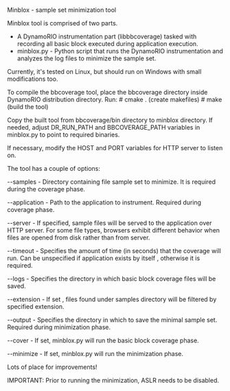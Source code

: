 Minblox - sample set minimization tool

Minblox tool is comprised of two parts. 
 - A DynamoRIO instrumentation part (libbbcoverage) tasked with recording
all basic block executed during application execution.
 - minblox.py - Python script that runs the DynamoRIO instrumentation
 and analyzes the log files to minimize the sample set. 
 
 Currently, it's tested on Linux, but should run on Windows with small
 modifications too. 
 
 To compile the bbcoverage tool, place the bbcoverage directory inside
 DynamoRIO distribution directory. Run:
	# cmake . (create makefiles)
	# make    (build the tool)
 
 Copy the built tool from bbcoverage/bin directory to minblox directory.
 If needed, adjust DR_RUN_PATH and BBCOVERAGE_PATH variables in minblox.py
 to point to required binaries. 
 
 If necessary, modify the HOST and PORT variables for HTTP server to listen
 on. 
 
 The tool has a couple of options:
 
 --samples - Directory containing file sample set to minimize. It is 
 required during the coverage phase.
 
 --application - Path to the application to instrument. Required during
 coverage phase.
 
 --server - If specified, sample files will be served to the application
 over HTTP server. For some file types, browsers exhibit different behavior 
 when files are opened from disk rather than from server.
 
 --timeout - Specifies the amount of time (in seconds) that the coverage
 will run. Can be unspecified if application exists by itself , otherwise
 it is required.
 
 --logs - Specifies the directory in which basic block coverage files will
 be saved.
 
 --extension - If set , files found under samples directory will be filtered
 by specified extension. 
 
 --output - Specifies the directory in which to save the minimal sample set.
 Required during minimization phase.
 
 --cover - If set, minblox.py will run the basic block coverage phase.
 
 --minimize - If set, minblox.py will run the minimization phase.
 
 Lots of place for improvements!
 
 IMPORTANT: Prior to running the minimization, ASLR needs to be disabled.
